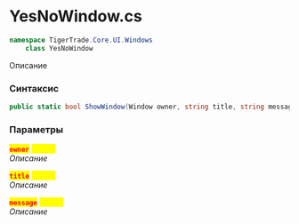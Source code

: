
# YesNoWindow.cs
```csharp
namespace TigerTrade.Core.UI.Windows  
    class YesNoWindow
```

Описание

### Синтаксис
```csharp
public static bool ShowWindow(Window owner, string title, string message)
```

### Параметры  
<mark style="color:red;">**`owner`**</mark> <mark style="color:yellow;">`Window`</mark>  
 *Описание*  
  
<mark style="color:red;">**`title`**</mark> <mark style="color:yellow;">`string`</mark>  
 *Описание*  
  
<mark style="color:red;">**`message`**</mark> <mark style="color:yellow;">`string`</mark>  
 *Описание*  
  

                    
                    
